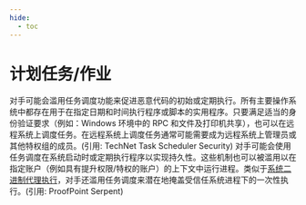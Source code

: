 ```yaml
---
hide:
  - toc
---
```


# 计划任务/作业

对手可能会滥用任务调度功能来促进恶意代码的初始或定期执行。所有主要操作系统中都存在用于在指定日期和时间执行程序或脚本的实用程序。只要满足适当的身份验证要求（例如：Windows 环境中的 RPC 和文件及打印机共享），也可以在远程系统上调度任务。在远程系统上调度任务通常可能需要成为远程系统上管理员或其他特权组的成员。(引用: TechNet Task Scheduler Security)  对手可能会使用任务调度在系统启动时或定期执行程序以实现持久性。这些机制也可以被滥用以在指定账户（例如具有提升权限/特权的账户）的上下文中运行进程。类似于[系统二进制代理执行](https://attack.mitre.org/techniques/T1218)，对手还滥用任务调度来潜在地掩盖受信任系统进程下的一次性执行。(引用: ProofPoint Serpent)
